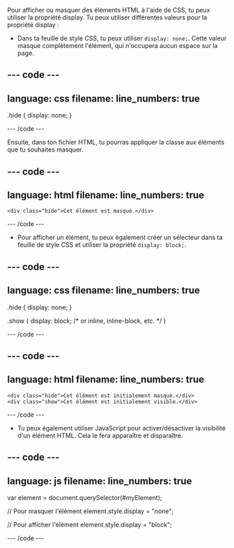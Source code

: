 Pour afficher ou masquer des éléments HTML à l'aide de CSS, tu peux utiliser la propriété display. Tu peux utiliser différentes valeurs pour la propriété display :

- Dans ta feuille de style CSS, tu peux utiliser `display: none;`. Cette valeur masque complètement l'élément, qui n'occupera aucun espace sur la page.

## --- code ---

language: css
filename:
line_numbers: true
-------------------------------------------------------

.hide {
display: none;
}

\--- /code ---

Ensuite, dans ton fichier HTML, tu pourras appliquer la classe aux éléments que tu souhaites masquer.

## --- code ---

language: html
filename:
line_numbers: true
-------------------------------------------------------

```
<div class="hide">Cet élément est masqué.</div>
```

\--- /code ---

- Pour afficher un élément, tu peux également créer un sélecteur dans ta feuille de style CSS et utiliser la propriété `display: block;`.

## --- code ---

language: css
filename:
line_numbers: true
-------------------------------------------------------

.hide {
display: none;
}

.show {
display: block; /\* or inline, inline-block, etc. \*/
}

\--- /code ---

## --- code ---

language: html
filename:
line_numbers: true
-------------------------------------------------------

```
<div class="hide">Cet élément est initialement masqué.</div>
<div class="show">Cet élément est initialement visible.</div>
```

\--- /code ---

- Tu peux également utiliser JavaScript pour activer/désactiver la visibilité d'un élément HTML. Cela le fera apparaître et disparaître.

## --- code ---

language: js
filename:
line_numbers: true
-------------------------------------------------------

var element = document.querySelector(#myElement);

// Pour masquer l'élément
element.style.display = "none";

// Pour afficher l'élément
element.style.display = "block";

\--- /code ---
